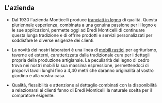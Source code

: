 ## L'azienda

- Dal 1930 l'azienda Monticelli produce [tranciati in legno](/it/tranciati-in-legno) di qualità. Questa pluriennale esperienza, combinata a una genuina passione per il legno e le sue applicazioni, permette oggi ad Eredi Monticelli di continuare questa lunga tradizione e di offrire prodotti e servizi personalizzati per soddisfare le diverse esigenze dei clienti.

- La novità dei nostri laboratori è una linea di [mobili rustici](/it/mobili-per-agriturismo) per agriturismo, taverne ed esterni, caratterizzata dalla tradizionale cura per i dettagli propria della produzione artigianale. La peculiarità del legno di cedro trova nei nostri mobili la sua massima espressione, permettendoci di proporvi tavoli lunghi fino a 4,40 metri che daranno originalità al vostro giardino e alla vostra casa.

- Qualità, flessibilità e attenzione al dettaglio combinati con la disponibilità a relazionarsi ai clienti fanno di Eredi Monticelli la naturale scelta per il compratore esigente.